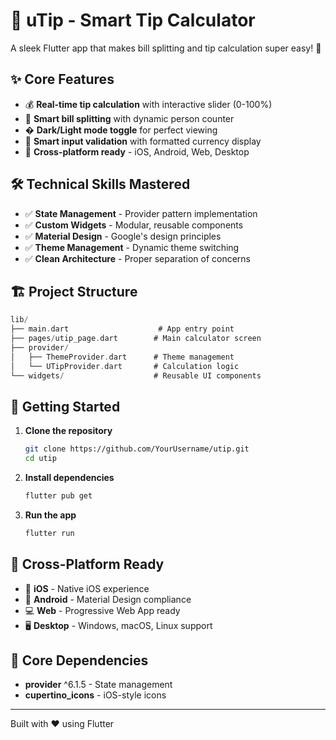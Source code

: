 # 🧾 uTip - Smart Tip Calculator

A sleek Flutter app that makes bill splitting and tip calculation super easy! 🚀

## ✨ Core Features

- 💰 **Real-time tip calculation** with interactive slider (0-100%)
- 👥 **Smart bill splitting** with dynamic person counter
- � **Dark/Light mode toggle** for perfect viewing
- 🔢 **Smart input validation** with formatted currency display
- 📱 **Cross-platform ready** - iOS, Android, Web, Desktop

## 🛠️ Technical Skills Mastered

- ✅ **State Management** - Provider pattern implementation
- ✅ **Custom Widgets** - Modular, reusable components
- ✅ **Material Design** - Google's design principles
- ✅ **Theme Management** - Dynamic theme switching
- ✅ **Clean Architecture** - Proper separation of concerns

## 🏗️ Project Structure

```dart
lib/
├── main.dart                    # App entry point
├── pages/utip_page.dart        # Main calculator screen
├── provider/
│   ├── ThemeProvider.dart      # Theme management
│   └── UTipProvider.dart       # Calculation logic
└── widgets/                    # Reusable UI components
```

## 🚀 Getting Started

1. **Clone the repository**

   ```bash
   git clone https://github.com/YourUsername/utip.git
   cd utip
   ```

2. **Install dependencies**

   ```bash
   flutter pub get
   ```

3. **Run the app**

   ```bash
   flutter run
   ```

## 📱 Cross-Platform Ready

- 📱 **iOS** - Native iOS experience
- 🤖 **Android** - Material Design compliance
- 💻 **Web** - Progressive Web App ready
- 🖥️ **Desktop** - Windows, macOS, Linux support

## 🔧 Core Dependencies

- **provider** ^6.1.5 - State management
- **cupertino_icons** - iOS-style icons

---

Built with ❤️ using Flutter
